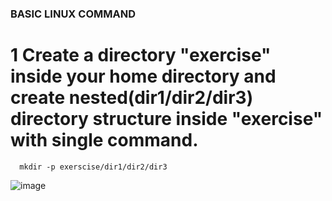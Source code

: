 ### BASIC LINUX COMMAND

# 1 Create a directory "exercise" inside your home directory and create nested(dir1/dir2/dir3) directory structure inside "exercise" with single command.


```  mkdir -p exerscise/dir1/dir2/dir3```


![image](https://github.com/user-attachments/assets/d1aa7fa6-cb61-4720-953a-c44c11024366)
